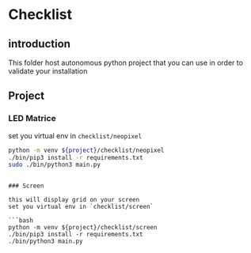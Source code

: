 # Checklist

## introduction

This folder host autonomous python project that you can use in order to validate your installation

## Project

### LED Matrice

set you virtual env in `checklist/neopixel`

```bash
python -m venv ${project}/checklist/neopixel
./bin/pip3 install -r requirements.txt
sudo ./bin/python3 main.py
```

```

### Screen

this will display grid on your screen
set you virtual env in `checklist/screen`

```bash
python -m venv ${project}/checklist/screen
./bin/pip3 install -r requirements.txt
./bin/python3 main.py
```